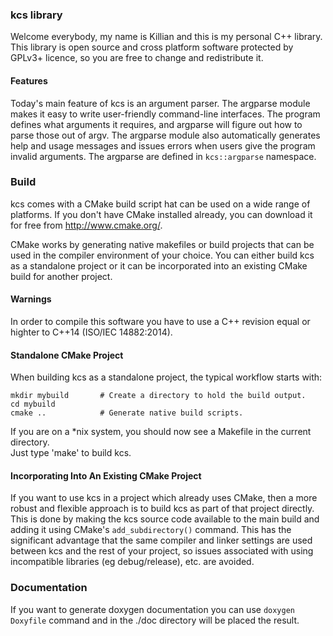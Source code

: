 ### kcs library ###

Welcome everybody, my name is Killian and this is my personal C++ library.
This library is open source and cross platform software protected by GPLv3+ licence, so you are free 
to change and redistribute it.

#### Features ####

Today's main feature of kcs is an argument parser.
The argparse module makes it easy to write user-friendly command-line interfaces. The program 
defines what arguments it requires, and argparse will figure out how to parse those out of argv. The 
argparse module also automatically generates help and usage messages and issues errors when users 
give the program invalid arguments. The argparse are defined in `kcs::argparse` namespace.

### Build ###

kcs comes with a CMake build script hat can be used on a wide range of platforms.
If you don't have CMake installed already, you can download it for free from 
<http://www.cmake.org/>.

CMake works by generating native makefiles or build projects that can be used in the compiler 
environment of your choice.  You can either build kcs as a standalone project or it can be 
incorporated into an existing CMake build for another project.

#### Warnings ####

In order to compile this software you have to use a C++ revision equal or highter to C++14 
(ISO/IEC 14882:2014).

#### Standalone CMake Project ####

When building kcs as a standalone project, the typical workflow starts with:

    mkdir mybuild       # Create a directory to hold the build output.
    cd mybuild
    cmake ..            # Generate native build scripts.

If you are on a \*nix system, you should now see a Makefile in the current directory.  
Just type 'make' to build kcs.

#### Incorporating Into An Existing CMake Project ####

If you want to use kcs in a project which already uses CMake, then a more robust and flexible 
approach is to build kcs as part of that project directly. 
This is done by making the kcs source code available to the main build and adding it using CMake's
`add_subdirectory()` command. 
This has the significant advantage that the same compiler and linker settings are used between kcs 
and the rest of your project, so issues associated with using incompatible libraries 
(eg debug/release), etc. are avoided.

### Documentation ###

If you want to generate doxygen documentation you can use `doxygen Doxyfile` command and in the 
./doc directory will be placed the result.
